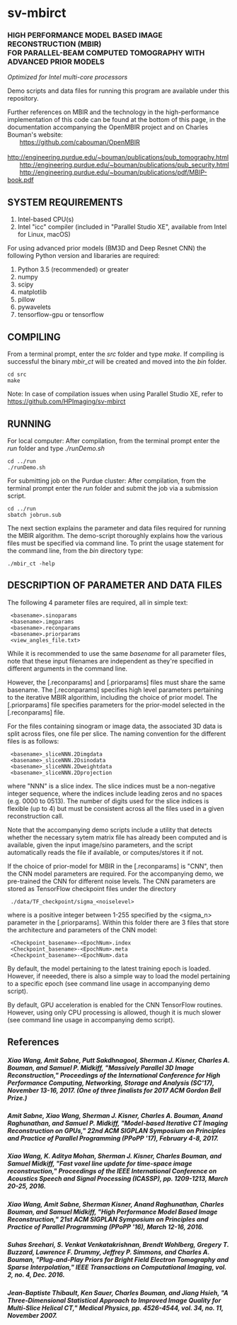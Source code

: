 # sv-mbirct

### HIGH PERFORMANCE MODEL BASED IMAGE RECONSTRUCTION (MBIR) </br> FOR PARALLEL-BEAM COMPUTED TOMOGRAPHY WITH ADVANCED PRIOR MODELS
*Optimized for Intel multi-core processors*

Demo scripts and data files for running this program are available under this repository.

Further references on MBIR and the technology in the high-performance implementation of this
code can be found at the bottom of this page, in the documentation accompanying the OpenMBIR
project and on Charles Bouman's website:  
&nbsp;&nbsp;&nbsp;&nbsp;&nbsp;&nbsp;
https://github.com/cabouman/OpenMBIR  
&nbsp;&nbsp;&nbsp;&nbsp;&nbsp;&nbsp;
http://engineering.purdue.edu/~bouman/publications/pub_tomography.html  
&nbsp;&nbsp;&nbsp;&nbsp;&nbsp;&nbsp;
http://engineering.purdue.edu/~bouman/publications/pub_security.html  
&nbsp;&nbsp;&nbsp;&nbsp;&nbsp;&nbsp;
http://engineering.purdue.edu/~bouman/publications/pdf/MBIP-book.pdf

## SYSTEM REQUIREMENTS

1. Intel-based CPU(s)
2. Intel "icc" compiler (included in "Parallel Studio XE", available from Intel for Linux, macOS)

For using advanced prior models (BM3D and Deep Resnet CNN) the following Python version and libararies are required:
1. Python 3.5 (recommended) or greater
2. numpy
3. scipy
4. matplotlib
5. pillow
6. pywavelets
7. tensorflow-gpu or tensorflow 

## COMPILING

From a terminal prompt, enter the *src* folder and type *make*. If
compiling is successful the binary *mbir_ct* will be created and moved into
the *bin* folder. 
```
cd src  
make
```
Note: In case of compilation issues when using Parallel Studio XE, refer to
https://github.com/HPImaging/sv-mbirct


## RUNNING

For local computer: After compilation, from the terminal prompt enter the *run* folder and type *./runDemo.sh*
```
cd ../run
./runDemo.sh
```

For submitting job on the Purdue cluster: After compilation, from the terminal prompt enter the *run* folder and submit the job via a submission script.
```
cd ../run
sbatch jobrun.sub
```
The next section explains the parameter and data files required for running the MBIR algorithm.
The demo-script thoroughly explains how the various files must be specified via command line.
To print the usage statement for the command line, from the *bin* directory type:
```
./mbir_ct -help
```

## DESCRIPTION OF PARAMETER AND DATA FILES

The following 4 parameter files are required, all in simple text:

     <basename>.sinoparams  
     <basename>.imgparams  
     <basename>.reconparams  
     <basename>.priorparams
     <view_angles_file.txt>

While it is recommended to use the same *basename* for all parameter files, 
note that these input filenames are independent as they're specified in different
arguments in the command line.

However, the [.reconparams] and [.priorparams] files must share the same basename. 
The [.reconparams] specifies high level parameters pertaining to the iterative MBIR algorithim, including the choice of prior model.
The [.priorparams] file specifies parameters for the prior-model selected in the [.reconparams] file.

For the files containing sinogram or image data,
the associated 3D data is split across files, one file per slice.
The naming convention for the different files is as follows:

     <basename>_sliceNNN.2Dimgdata
     <basename>_sliceNNN.2Dsinodata
     <basename>_sliceNNN.2Dweightdata
     <basename>_sliceNNN.2Dprojection

where "NNN" is a slice index. The slice indices must be a non-negative 
integer sequence, where the indices include leading zeros and no 
spaces (e.g. 0000 to 0513). 
The number of digits used for the slice indices is flexible (up to 4) 
but must be consistent across all the files used in a given reconstruction call.

Note that the accompanying demo scripts include a utility that detects whether
the necessary sytem matrix file has already been computed and is available, 
given the input image/sino parameters, and the script automatically reads
the file if available, or computes/stores it if not.

If the choice of prior-model for MBIR in the [.reconparams] is "CNN", then the CNN model parameters are required.
For the accompanying demo, we pre-trained the CNN for different noise levels. 
The CNN parameters are stored as TensorFlow checkpoint files under the directory 

     ./data/TF_checkpoint/sigma_<noiselevel>

where <noiselevel> is a positive integer between 1-255 specified by the <sigma_n> parameter in the [.priorparams]. Within this folder there are 3 files that store the architecture and parameters of the CNN model:
     
     <Checkpoint_basename>-<EpochNum>.index
     <Checkpoint_basename>-<EpochNum>.meta
     <Checkpoint_basename>-<EpochNum>.data

By default, the model pertaining to the latest training epoch is loaded. However, if neeeded, there is also a simple way to load the model pertaining to a specific epoch (see command line usage in accompanying demo script).

By default, GPU acceleration is enabled for the CNN TensorFlow routines. However, using only CPU processing is allowed, though it is much slower (see command line usage in accompanying demo script).

## References

##### Xiao Wang, Amit Sabne, Putt Sakdhnagool, Sherman J. Kisner, Charles A. Bouman, and Samuel P. Midkiff, "Massively Parallel 3D Image Reconstruction," *Proceedings of the International Conference for High Performance Computing, Networking, Storage and Analysis (SC'17)*, November 13-16, 2017. (One of three finalists for 2017 ACM Gordon Bell Prize.)

##### Amit Sabne, Xiao Wang, Sherman J. Kisner, Charles A. Bouman, Anand Raghunathan, and Samuel P. Midkiff, "Model-based Iterative CT Imaging Reconstruction on GPUs," *22nd ACM SIGPLAN Symposium on Principles and Practice of Parallel Programming (PPoPP '17)*, February 4-8, 2017.

##### Xiao Wang, K. Aditya Mohan, Sherman J. Kisner, Charles Bouman, and Samuel Midkiff, "Fast voxel line update for time-space image reconstruction," *Proceedings of the IEEE International Conference on Acoustics Speech and Signal Processing (ICASSP)*, pp. 1209-1213, March 20-25, 2016.

##### Xiao Wang, Amit Sabne, Sherman Kisner, Anand Raghunathan, Charles Bouman, and Samuel Midkiff, "High Performance Model Based Image Reconstruction," *21st ACM SIGPLAN Symposium on Principles and Practice of Parallel Programming (PPoPP '16)*, March 12-16, 2016. 

##### Suhas Sreehari, S. Venkat Venkatakrishnan, Brendt Wohlberg, Gregery T. Buzzard, Lawrence F. Drummy, Jeffrey P. Simmons, and Charles A. Bouman, "Plug-and-Play Priors for Bright Field Electron Tomography and Sparse Interpolation," *IEEE Transactions on Computational Imaging*, vol. 2, no. 4, Dec. 2016. 

##### Jean-Baptiste Thibault, Ken Sauer, Charles Bouman, and Jiang Hsieh, "A Three-Dimensional Statistical Approach to Improved Image Quality for Multi-Slice Helical CT," *Medical Physics*, pp. 4526-4544, vol. 34, no. 11, November 2007.

